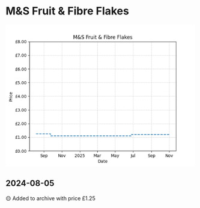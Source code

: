 # M&S Fruit & Fibre Flakes
![](charts/product-600908011.png)
## 2024-08-05
🟡 Added to archive with price £1.25